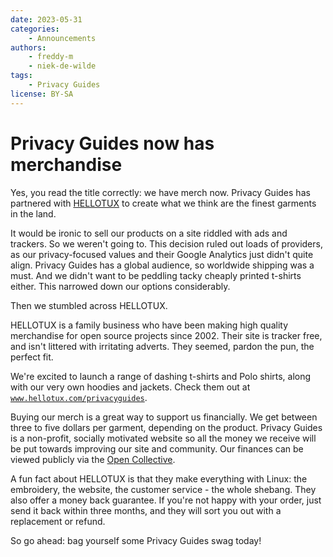 ```yaml
---
date: 2023-05-31
categories:
    - Announcements
authors:
    - freddy-m
    - niek-de-wilde
tags:
    - Privacy Guides
license: BY-SA
---
```

# Privacy Guides now has merchandise

Yes, you read the title correctly: we have merch now. Privacy Guides has partnered with [HELLOTUX](https://www.hellotux.com/privacyguides) to create what we think are the finest garments in the land.<!-- more -->

It would be ironic to sell our products on a site riddled with ads and trackers. So we weren't going to. This decision ruled out loads of providers, as our privacy-focused values and their Google Analytics just didn't quite align. Privacy Guides has a global audience, so worldwide shipping was a must. And we didn't want to be peddling tacky cheaply printed t-shirts either. This narrowed down our options considerably. 

Then we stumbled across HELLOTUX.

HELLOTUX is a family business who have been making high quality merchandise for open source projects since 2002. Their site is tracker free, and isn't littered with irritating adverts. They seemed, pardon the pun, the perfect fit.

We're excited to launch a range of dashing t-shirts and Polo shirts, along with our very own hoodies and jackets. Check them out at [`www.hellotux.com/privacyguides`](https://www.hellotux.com/privacyguides).

Buying our merch is a great way to support us financially. We get between three to five dollars per garment, depending on the product. Privacy Guides is a non-profit, socially motivated website so all the money we receive will be put towards improving our site and community. Our finances can be viewed publicly via the [Open Collective](https://opencollective.com/privacyguides).

A fun fact about HELLOTUX is that they make everything with Linux: the embroidery, the website, the customer service - the whole shebang. They also offer a money back guarantee. If you're not happy with your order, just send it back within three months, and they will sort you out with a replacement or refund.

So go ahead: bag yourself some Privacy Guides swag today!
